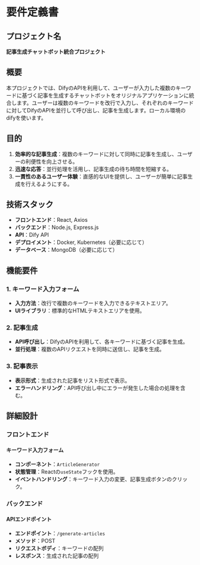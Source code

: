 # 要件定義書

## プロジェクト名
**記事生成チャットボット統合プロジェクト**

## 概要
本プロジェクトでは、DifyのAPIを利用して、ユーザーが入力した複数のキーワードに基づく記事を生成するチャットボットをオリジナルアプリケーションに統合します。ユーザーは複数のキーワードを改行で入力し、それぞれのキーワードに対してDifyのAPIを並行して呼び出し、記事を生成します。ローカル環境のdifyを使います。

## 目的
1. **効率的な記事生成**：複数のキーワードに対して同時に記事を生成し、ユーザーの利便性を向上させる。
2. **迅速な応答**：並行処理を活用し、記事生成の待ち時間を短縮する。
3. **一貫性のあるユーザー体験**：直感的なUIを提供し、ユーザーが簡単に記事生成を行えるようにする。

## 技術スタック
- **フロントエンド**：React, Axios
- **バックエンド**：Node.js, Express.js
- **API**：Dify API
- **デプロイメント**：Docker, Kubernetes（必要に応じて）
- **データベース**：MongoDB（必要に応じて）

## 機能要件

### 1. キーワード入力フォーム
- **入力方法**：改行で複数のキーワードを入力できるテキストエリア。
- **UIライブラリ**：標準的なHTMLテキストエリアを使用。

### 2. 記事生成
- **API呼び出し**：DifyのAPIを利用して、各キーワードに基づく記事を生成。
- **並行処理**：複数のAPIリクエストを同時に送信し、記事を生成。

### 3. 記事表示
- **表示形式**：生成された記事をリスト形式で表示。
- **エラーハンドリング**：API呼び出し中にエラーが発生した場合の処理を含む。

## 詳細設計

### フロントエンド

#### キーワード入力フォーム
- **コンポーネント**：`ArticleGenerator`
- **状態管理**：Reactの`useState`フックを使用。
- **イベントハンドリング**：キーワード入力の変更、記事生成ボタンのクリック。

### バックエンド

#### APIエンドポイント
- **エンドポイント**：`/generate-articles`
- **メソッド**：POST
- **リクエストボディ**：キーワードの配列
- **レスポンス**：生成された記事の配列

